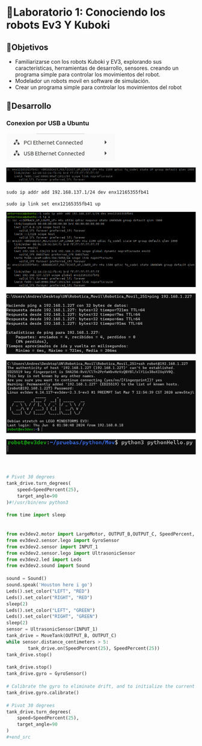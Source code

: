 # 👾Laboratorio 1: Conociendo los robots Ev3 Y Kuboki

## 🏁Objetivos

* Familiarizarse con los robots Kuboki y EV3, explorando sus características, herramientas de desarroIlo, sensores. creando un programa simple para controlar los movimientos del robot.
* Modelador un robots movil en software de simulación.
* Crear un programa simple para controlar los movimientos del robot

## 🔄️Desarrollo

### Conexion por USB a Ubuntu

![1744385278632](images/README/1744385278632.png)

![1744385329341](images/README/1744385329341.png)

`sudo ip addr add 192.168.137.1/24 dev enx12165355fb41`

`sudo ip link set enx12165355fb41 up`

![1744385666310](images/README/1744385666310.png)

![1744386153277](images/README/1744386153277.png)

![1744386168950](images/README/1744386168950.png)

![1744386382667](images/README/1744386382667.png)

```python


# Pivot 30 degrees
tank_drive.turn_degrees(
    speed=SpeedPercent(25),
    target_angle=90
)#!/usr/bin/env python3

from time import sleep


from ev3dev2.motor import LargeMotor, OUTPUT_B,OUTPUT_C, SpeedPercent, MoveTank
from ev3dev2.sensor.lego import GyroSensor
from ev3dev2.sensor import INPUT_1
from ev3dev2.sensor.lego import UltrasonicSensor
from ev3dev2.led import Leds
from ev3dev2.sound import Sound

sound = Sound()
sound.speak('Houston here i go')
Leds().set_color("LEFT", "RED")
Leds().set_color("RIGHT", "RED")
sleep(2)
Leds().set_color("LEFT", "GREEN")
Leds().set_color("RIGHT", "GREEN")
sleep(2)
sensor = UltrasonicSensor(INPUT_1)
tank_drive = MoveTank(OUTPUT_B, OUTPUT_C)
while sensor.distance_centimeters > 5:
        tank_drive.on(SpeedPercent(25), SpeedPercent(25))
tank_drive.stop()

tank_drive.stop()
tank_drive.gyro = GyroSensor()

# Calibrate the gyro to eliminate drift, and to initialize the current angle as 0
tank_drive.gyro.calibrate()

# Pivot 30 degrees
tank_drive.turn_degrees(
    speed=SpeedPercent(25),
    target_angle=90
)
#+end_src

```
